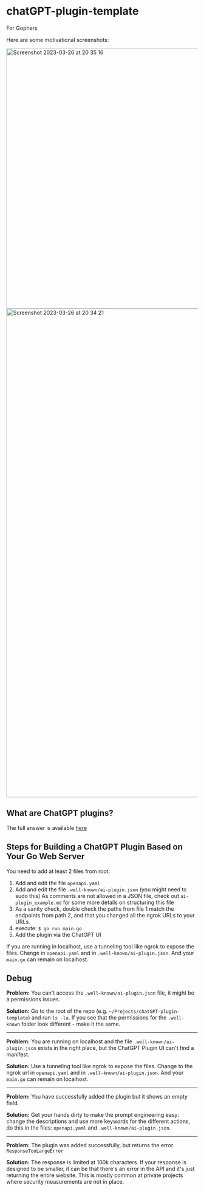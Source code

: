 # chatGPT-plugin-template
For Gophers

Here are some motivational screenshots:

<img width="685" alt="Screenshot 2023-03-26 at 20 35 16" src="https://user-images.githubusercontent.com/7592392/227796730-1bbaef6e-b8b7-487c-8b1b-6273e75e7af8.png">

<img width="1286" alt="Screenshot 2023-03-26 at 20 34 21" src="https://user-images.githubusercontent.com/7592392/227796699-8253da12-4b73-4e32-b22e-fe5a3bd5d289.png">

## What are ChatGPT plugins?
The full answer is available [here](https://openai.com/blog/chatgpt-plugins)

## Steps for Building a ChatGPT Plugin Based on Your Go Web Server
You need to add at least 2 files from root:
1. Add and edit the file `openapi.yaml`
2. Add and edit the file `.well-known/ai-plugin.json` (you might need to sudo this)
As comments are not allowed in a JSON file, check out `ai-plugin_example.md` for some more details on structuring this file
3. As a sanity check, double check the paths from file 1 match the endpoints from path 2, and that you changed all the ngrok URLs to your URLs.
4. execute: `$ go run main.go`
5. Add the plugin via the ChatGPT UI

If you are running in localhost, use a tunneling tool like ngrok to expose the files. Change in `openapi.yaml` and in `.well-known/ai-plugin.json`. And your `main.go` can remain on localhost.


## Debug
**Problem:**
You can't access the `.well-known/ai-plugin.json` file, it might be a permissions issues.

**Solution:**
Go to the root of the repo (e.g. `~/Projects/chatGPT-plugin-template`) and run `ls -la`. If you see that the permissions for the `.well-known` folder look different - make it the same.

-------

**Problem:**
You are running on localhost and the file `.well-known/ai-plugin.json` exists in the right place, but the ChatGPT Plugin UI can't find a manifest.

**Solution:**
Use a tunneling tool like ngrok to expose the files. Change to the ngrok url in `openapi.yaml` and in `.well-known/ai-plugin.json`. And your `main.go` can remain on localhost.

-------

**Problem:**
You have successfully added the plugin but it shows an empty field.

**Solution:**
Get your hands dirty to make the prompt engineering easy: change the descriptions and use more keywords for the different actions, do this in the files: `openapi.yaml` and  `.well-known/ai-plugin.json`.

-------

**Problem:**
The plugin was added successfully, but returns the error `ResponseTooLargeError`

**Solution:**
The response is limited at 100k characters. If your response is designed to be smaller, it can be that there's an error in the API and it's just returning the entire website. This is mostly common at private projects where security measurements are not in place.
